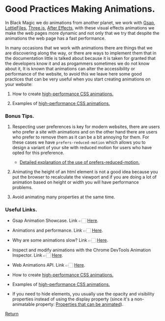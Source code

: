 # Good Practices Making Animations.

In Black Magic we do animations from another planet, we work with [Gsap](https://github.com/greensock/GSAP), [LottieFiles](https://lottiefiles.com/), [Three.js](https://threejs.org/), [After Effects](https://www.adobe.com/mx/products/aftereffects.html), with these visual effects animations we make the web pages more dynamic and not only that we try that despite the animations the web page has a fast performance.

In many occasions that we work with animations there are things that we are discovering along the way, or there are ways to implement them that in the documentation little is talked about because it is taken for granted that the developers know it and as progammers sometimes we do not know about it, It is known that animations can alter the accessibility or performance of the website, to avoid this we leave here some good practices that can be very useful when you start creating animations on your website:

1. How to create [high-performance CSS animations.](https://web.dev/animations-guide/#layout)

2. Examples of [high-performance CSS animations.](https://web.dev/animations-examples/)


### Bonus Tips.

 1. Respecting user preferences is key for modern websites, there are
    users who prefer a site with animations and on the other hand there
    are users who prefer to remove them as it can be a bit annoying for
    them. For these cases we have `prefers-reduced-motion` which allows
    you to design a variant of your site with reduced motion for users
    who have opted for this preference.
        
	 - [Detailed explanation of the use of prefers-reduced-motion.](https://web.dev/prefers-reduced-motion/)

2. Animating the height of an html element is not a good idea because you put the browser to recalculate the viewport and if you are doing a lot of animation based on height or width you will have performance problems.
3. Avoid animating many properties at the same time.

### Useful Links.

 - Gsap Animation Showcase. Link 👉🏻 [Here](https://greensock.com/showcase/).

 - Animations and performance. Link 👉🏻 [Here](https://web.dev/animations-and-performance/).

 - Why are some animations slow? Link 👉🏻 [Here](https://web.dev/animations-overview/).

 - Inspect and modify animations with the Chrome DevTools Animation Inspector. Link 👉🏻 [Here](https://developer.chrome.com/docs/devtools/css/animations/).

 - Web Animations API. Link 👉🏻 [Here](https://developer.mozilla.org/en-US/docs/Web/API/Web_Animations_API/Using_the_Web_Animations_API#meet_the_web_animations_api).

 - How to create [high-performance CSS animations.](https://web.dev/animations-guide/#layout)

 - Examples of [high-performance CSS animations.](https://web.dev/animations-examples/)

 - If you need to hide elements, you usually use the opacity and visibility properties instead of using the display property (since it's a non-animatable property: [Properties that can be animated](https://developer.mozilla.org/es/docs/Web/CSS/CSS_Transitions/Using_CSS_transitions#propiedades_que_pueden_ser_animadas)).

[Return](../README.md)